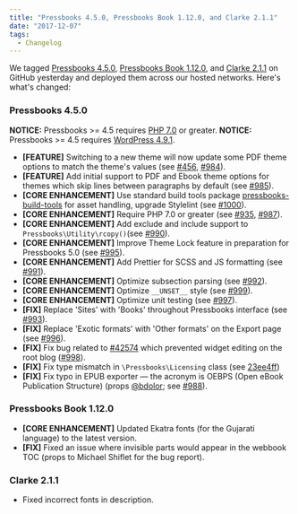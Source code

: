```yaml
---
title: "Pressbooks 4.5.0, Pressbooks Book 1.12.0, and Clarke 2.1.1"
date: "2017-12-07"
tags: 
  - Changelog
---
```


We tagged [Pressbooks 4.5.0](https://github.com/pressbooks/pressbooks/releases/tag/4.5.0), [Pressbooks Book 1.12.0](https://github.com/pressbooks/pressbooks-book/releases/tag/1.12.0), and [Clarke 2.1.1](https://github.com/pressbooks/pressbooks-clarke/releases/tag/2.1.1) on GitHub yesterday and deployed them across our hosted networks. Here's what's changed:

### Pressbooks 4.5.0

**NOTICE:** Pressbooks >= 4.5 requires [PHP 7.0](https://secure.php.net/supported-versions.php) or greater. **NOTICE:** Pressbooks >= 4.5 requires [WordPress 4.9.1](https://wordpress.org/news/2017/11/wordpress-4-9-1-security-and-maintenance-release/).

- **[FEATURE]** Switching to a new theme will now update some PDF theme options to match the theme's values (see [#456](https://github.com/pressbooks/pressbooks/issues/456), [#984](https://github.com/pressbooks/pressbooks/pull/984)).
- **[FEATURE]** Add initial support to PDF and Ebook theme options for themes which skip lines between paragraphs by default (see [#985](https://github.com/pressbooks/pressbooks/pull/985)).
- **[CORE ENHANCEMENT]** Use standard build tools package [pressbooks-build-tools](https://www.npmjs.com/package/pressbooks-build-tools) for asset handling, upgrade Stylelint (see [#1000](https://github.com/pressbooks/pressbooks/pull/1000)).
- **[CORE ENHANCEMENT]** Require PHP 7.0 or greater (see [#935](https://github.com/pressbooks/pressbooks/issues/935), [#987](https://github.com/pressbooks/pressbooks/pull/987)).
- **[CORE ENHANCEMENT]** Add exclude and include support to `Pressbooks\Utility\rcopy()`(see [#990](https://github.com/pressbooks/pressbooks/pull/990)).
- **[CORE ENHANCEMENT]** Improve Theme Lock feature in preparation for Pressbooks 5.0 (see [#995](https://github.com/pressbooks/pressbooks/pull/995)).
- **[CORE ENHANCEMENT]** Add Prettier for SCSS and JS formatting (see [#991](https://github.com/pressbooks/pressbooks/pull/991)).
- **[CORE ENHANCEMENT]** Optimize subsection parsing (see [#992](https://github.com/pressbooks/pressbooks/pull/992)).
- **[CORE ENHANCEMENT]** Optimize `__UNSET__` style (see [#999](https://github.com/pressbooks/pressbooks/pull/999)).
- **[CORE ENHANCEMENT]** Optimize unit testing (see [#997](https://github.com/pressbooks/pressbooks/pull/997)).
- **[FIX]** Replace 'Sites' with 'Books' throughout Pressbooks interface (see [#993](https://github.com/pressbooks/pressbooks/pull/993)).
- **[FIX]** Replace 'Exotic formats' with 'Other formats' on the Export page (see [#996](https://github.com/pressbooks/pressbooks/pull/996)).
- **[FIX]** Fix bug related to [#42574](https://core.trac.wordpress.org/ticket/42574) which prevented widget editing on the root blog ([#998](https://github.com/pressbooks/pressbooks/pull/998)).
- **[FIX]** Fix type mismatch in `\Pressbooks\Licensing` class (see [23ee4ff](https://github.com/pressbooks/pressbooks/commit/23ee4ffee60b585d1390690af627c455bf969883))
- **[FIX]** Fix typo in EPUB exporter — the acronym is OEBPS (Open eBook Publication Structure) (props [@bdolor](https://github.com/bdolor); see [#988](https://github.com/pressbooks/pressbooks/pull/988)).

### Pressbooks Book 1.12.0

- **[CORE ENHANCEMENT]** Updated Ekatra fonts (for the Gujarati language) to the latest version.
- **[FIX]** Fixed an issue where invisible parts would appear in the webbook TOC (props to Michael Shiflet for the bug report).

### Clarke 2.1.1

- Fixed incorrect fonts in description.

